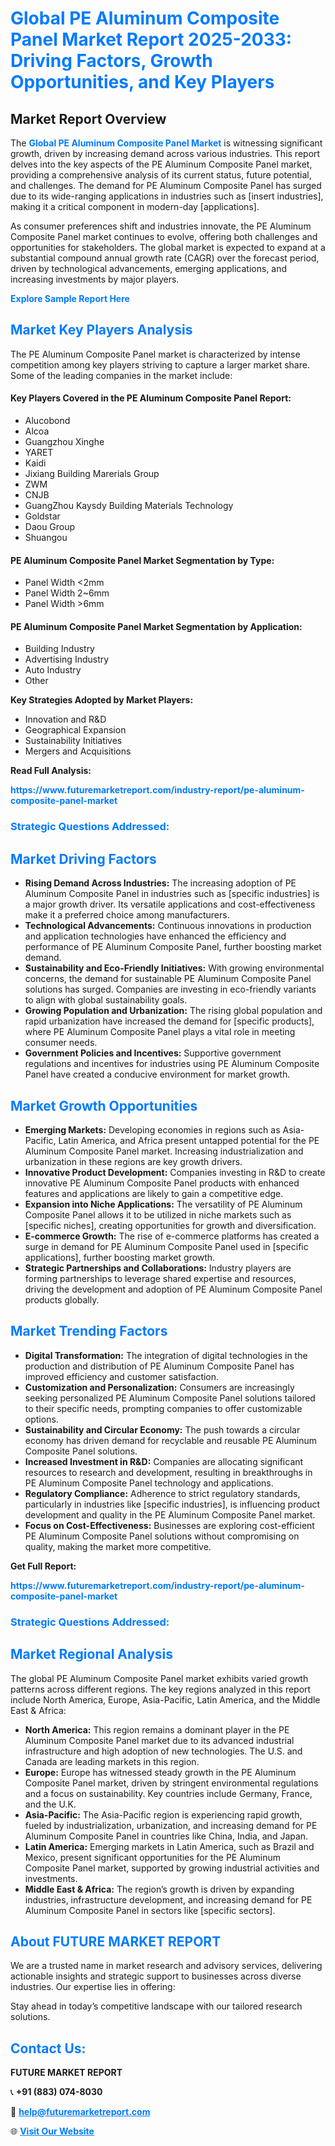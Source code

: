 <h1 style="color: #007BFF;">Global PE Aluminum Composite Panel Market Report 2025-2033: Driving Factors, Growth Opportunities, and Key Players</h1>

<section id="overview">
<h2>Market Report Overview</h2>
<p>The <a href="https://www.futuremarketreport.com/industry-report/pe-aluminum-composite-panel-market" style="color: #007BFF; text-decoration: none;"><strong>Global PE Aluminum Composite Panel Market</strong></a> is witnessing significant growth, driven by increasing demand across various industries. This report delves into the key aspects of the PE Aluminum Composite Panel market, providing a comprehensive analysis of its current status, future potential, and challenges. The demand for PE Aluminum Composite Panel has surged due to its wide-ranging applications in industries such as [insert industries], making it a critical component in modern-day [applications].</p>
<p>As consumer preferences shift and industries innovate, the PE Aluminum Composite Panel market continues to evolve, offering both challenges and opportunities for stakeholders. The global market is expected to expand at a substantial compound annual growth rate (CAGR) over the forecast period, driven by technological advancements, emerging applications, and increasing investments by major players.</p>
</section>

<section id="overview">
<p><a href="https://www.futuremarketreport.com/request-sample/reportId=83372" style="color: #007BFF; text-decoration: none;"><strong>Explore Sample Report Here</strong></a></p>
</section>

<section id="key-players">
<h2 style="color: #007BFF;">Market Key Players Analysis</h2>
<p>The PE Aluminum Composite Panel market is characterized by intense competition among key players striving to capture a larger market share. Some of the leading companies in the market include:</p>
<h4>Key Players Covered in the PE Aluminum Composite Panel Report:</h4>
<ul><li>Alucobond</li><li>Alcoa</li><li>Guangzhou Xinghe</li><li>YARET</li><li>Kaidi</li><li>Jixiang Building Marerials Group</li><li>ZWM</li><li>CNJB</li><li>GuangZhou Kaysdy Building Materials Technology</li><li>Goldstar</li><li>Daou Group</li><li>Shuangou</li></ul>
<h4>PE Aluminum Composite Panel Market Segmentation by Type:</h4>
<ul><li>Panel Width &lt;2mm</li><li>Panel Width 2~6mm</li><li>Panel Width &gt;6mm</li></ul>

<h4>PE Aluminum Composite Panel Market Segmentation by Application:</h4>
<ul><li>Building Industry</li><li>Advertising Industry</li><li>Auto Industry</li><li>Other</li></ul>
<p><strong>Key Strategies Adopted by Market Players:</strong></p>
<ul>
<li>Innovation and R&D</li>
<li>Geographical Expansion</li>
<li>Sustainability Initiatives</li>
<li>Mergers and Acquisitions</li>
</ul>
</section>

<section>
<p><strong>Read Full Analysis: </strong></p><a href="https://www.futuremarketreport.com/industry-report/pe-aluminum-composite-panel-market" style="color: #007BFF; text-decoration: none;"><strong>https://www.futuremarketreport.com/industry-report/pe-aluminum-composite-panel-market</strong></a>
<h3 style="color: #007BFF;">Strategic Questions Addressed:</h3>
</section>

<section id="driving-factors">
<h2 style="color: #007BFF;">Market Driving Factors</h2>
<ul>
<li><strong>Rising Demand Across Industries:</strong> The increasing adoption of PE Aluminum Composite Panel in industries such as [specific industries] is a major growth driver. Its versatile applications and cost-effectiveness make it a preferred choice among manufacturers.</li>
<li><strong>Technological Advancements:</strong> Continuous innovations in production and application technologies have enhanced the efficiency and performance of PE Aluminum Composite Panel, further boosting market demand.</li>
<li><strong>Sustainability and Eco-Friendly Initiatives:</strong> With growing environmental concerns, the demand for sustainable PE Aluminum Composite Panel solutions has surged. Companies are investing in eco-friendly variants to align with global sustainability goals.</li>
<li><strong>Growing Population and Urbanization:</strong> The rising global population and rapid urbanization have increased the demand for [specific products], where PE Aluminum Composite Panel plays a vital role in meeting consumer needs.</li>
<li><strong>Government Policies and Incentives:</strong> Supportive government regulations and incentives for industries using PE Aluminum Composite Panel have created a conducive environment for market growth.</li>
</ul>
</section>

<section id="growth-opportunities">
<h2 style="color: #007BFF;">Market Growth Opportunities</h2>
<ul>
<li><strong>Emerging Markets:</strong> Developing economies in regions such as Asia-Pacific, Latin America, and Africa present untapped potential for the PE Aluminum Composite Panel market. Increasing industrialization and urbanization in these regions are key growth drivers.</li>
<li><strong>Innovative Product Development:</strong> Companies investing in R&D to create innovative PE Aluminum Composite Panel products with enhanced features and applications are likely to gain a competitive edge.</li>
<li><strong>Expansion into Niche Applications:</strong> The versatility of PE Aluminum Composite Panel allows it to be utilized in niche markets such as [specific niches], creating opportunities for growth and diversification.</li>
<li><strong>E-commerce Growth:</strong> The rise of e-commerce platforms has created a surge in demand for PE Aluminum Composite Panel used in [specific applications], further boosting market growth.</li>
<li><strong>Strategic Partnerships and Collaborations:</strong> Industry players are forming partnerships to leverage shared expertise and resources, driving the development and adoption of PE Aluminum Composite Panel products globally.</li>
</ul>
</section>

<section id="trending-factors">
<h2 style="color: #007BFF;">Market Trending Factors</h2>
<ul>
<li><strong>Digital Transformation:</strong> The integration of digital technologies in the production and distribution of PE Aluminum Composite Panel has improved efficiency and customer satisfaction.</li>
<li><strong>Customization and Personalization:</strong> Consumers are increasingly seeking personalized PE Aluminum Composite Panel solutions tailored to their specific needs, prompting companies to offer customizable options.</li>
<li><strong>Sustainability and Circular Economy:</strong> The push towards a circular economy has driven demand for recyclable and reusable PE Aluminum Composite Panel solutions.</li>
<li><strong>Increased Investment in R&D:</strong> Companies are allocating significant resources to research and development, resulting in breakthroughs in PE Aluminum Composite Panel technology and applications.</li>
<li><strong>Regulatory Compliance:</strong> Adherence to strict regulatory standards, particularly in industries like [specific industries], is influencing product development and quality in the PE Aluminum Composite Panel market.</li>
<li><strong>Focus on Cost-Effectiveness:</strong> Businesses are exploring cost-efficient PE Aluminum Composite Panel solutions without compromising on quality, making the market more competitive.</li>
</ul>
</section>

<section>
<p><strong>Get Full Report: </strong></p><a href="https://www.futuremarketreport.com/industry-report/pe-aluminum-composite-panel-market" style="color: #007BFF; text-decoration: none;"><strong>https://www.futuremarketreport.com/industry-report/pe-aluminum-composite-panel-market</strong></a>
<h3 style="color: #007BFF;">Strategic Questions Addressed:</h3>
</section>


<section id="regional-analysis">
<h2 style="color: #007BFF;">Market Regional Analysis</h2>
<p>The global PE Aluminum Composite Panel market exhibits varied growth patterns across different regions. The key regions analyzed in this report include North America, Europe, Asia-Pacific, Latin America, and the Middle East & Africa:</p>
<ul>
<li><strong>North America:</strong> This region remains a dominant player in the PE Aluminum Composite Panel market due to its advanced industrial infrastructure and high adoption of new technologies. The U.S. and Canada are leading markets in this region.</li>
<li><strong>Europe:</strong> Europe has witnessed steady growth in the PE Aluminum Composite Panel market, driven by stringent environmental regulations and a focus on sustainability. Key countries include Germany, France, and the U.K.</li>
<li><strong>Asia-Pacific:</strong> The Asia-Pacific region is experiencing rapid growth, fueled by industrialization, urbanization, and increasing demand for PE Aluminum Composite Panel in countries like China, India, and Japan.</li>
<li><strong>Latin America:</strong> Emerging markets in Latin America, such as Brazil and Mexico, present significant opportunities for the PE Aluminum Composite Panel market, supported by growing industrial activities and investments.</li>
<li><strong>Middle East & Africa:</strong> The region’s growth is driven by expanding industries, infrastructure development, and increasing demand for PE Aluminum Composite Panel in sectors like [specific sectors].</li>
</ul>
</section>

<footer>
<h2 style="color: #007BFF;">About FUTURE MARKET REPORT</h2>
<p>We are a trusted name in market research and advisory services, delivering actionable insights and strategic support to businesses across diverse industries. Our expertise lies in offering:</p>

<p>Stay ahead in today’s competitive landscape with our tailored research solutions.</p>

<h2 style="color: #007BFF;">Contact Us:</h2>
<p><strong>FUTURE MARKET REPORT</strong></p>
<p>📞 <strong>+91 (883) 074-8030</strong></p>
<p>📧 <strong><a href="mailto:help@futuremarketreport.com" style="color: #007BFF;">help@futuremarketreport.com</a></strong></p>
<p>🌐 <strong><a href="https://www.futuremarketreport.com/" style="color: #007BFF;">Visit Our Website</a></strong></p>
</footer>